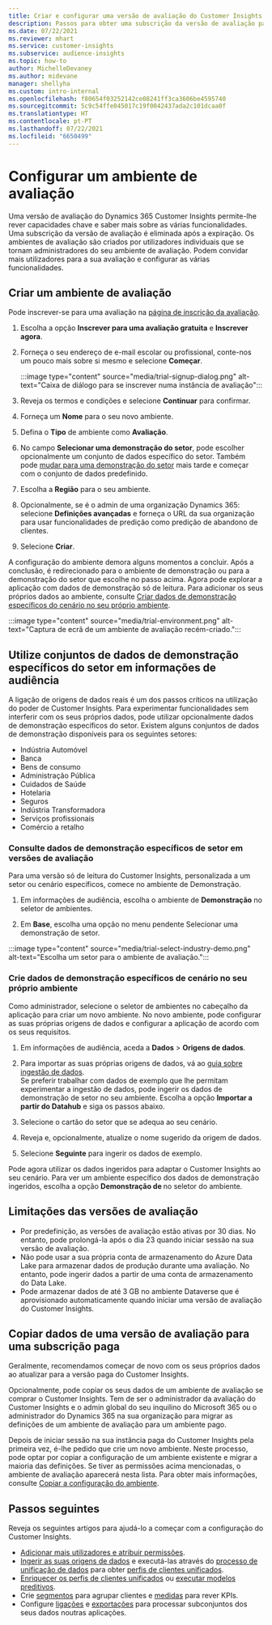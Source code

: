 ```yaml
---
title: Criar e configurar uma versão de avaliação do Customer Insights
description: Passos para obter uma subscrição da versão de avaliação para o Dynamics 365 Customer Insights e configurá-lo.
ms.date: 07/22/2021
ms.reviewer: mhart
ms.service: customer-insights
ms.subservice: audience-insights
ms.topic: how-to
author: MichelleDevaney
ms.author: midevane
manager: shellyha
ms.custom: intro-internal
ms.openlocfilehash: f80654f03252142ce08241ff3ca3606be4595740
ms.sourcegitcommit: 5c9c54ffe045017c19f0042437ada2c101dcaa0f
ms.translationtype: HT
ms.contentlocale: pt-PT
ms.lasthandoff: 07/22/2021
ms.locfileid: "6650499"
---
```

# <a name="set-up-a-trial-environment"></a>Configurar um ambiente de avaliação 

Uma versão de avaliação do Dynamics 365 Customer Insights permite-lhe rever capacidades chave e saber mais sobre as várias funcionalidades. Uma subscrição da versão de avaliação é eliminada após a expiração. Os ambientes de avaliação são criados por utilizadores individuais que se tornam administradores do seu ambiente de avaliação. Podem convidar mais utilizadores para a sua avaliação e configurar as várias funcionalidades.

## <a name="create-a-trial-environment"></a>Criar um ambiente de avaliação

Pode inscrever-se para uma avaliação na [página de inscrição da avaliação](https://dynamics.microsoft.com/get-started/free-trial/?appname=customerinsights). 

1. Escolha a opção **Inscrever para uma avaliação gratuita** e **Inscrever agora**.

1. Forneça o seu endereço de e-mail escolar ou profissional, conte-nos um pouco mais sobre si mesmo e selecione **Começar**.

   :::image type="content" source="media/trial-signup-dialog.png" alt-text="Caixa de diálogo para se inscrever numa instância de avaliação":::

1. Reveja os termos e condições e selecione **Continuar** para confirmar.

1. Forneça um **Nome** para o seu novo ambiente. 

1. Defina o **Tipo** de ambiente como **Avaliação**.

1. No campo **Selecionar uma demonstração do setor**, pode escolher opcionalmente um conjunto de dados específico do setor. Também pode [mudar para uma demonstração do setor](#use-industry-specific-demo-data-sets-in-audience-insights) mais tarde e começar com o conjunto de dados predefinido.

1. Escolha a **Região** para o seu ambiente.

1. Opcionalmente, se é o admin de uma organização Dynamics 365: selecione **Definições avançadas** e forneça o URL da sua organização para usar funcionalidades de predição como predição de abandono de clientes. 

1. Selecione **Criar**. 

A configuração do ambiente demora alguns momentos a concluir. Após a conclusão, é redirecionado para o ambiente de demonstração ou para a demonstração do setor que escolhe no passo acima. Agora pode explorar a aplicação com dados de demonstração só de leitura. Para adicionar os seus próprios dados ao ambiente, consulte [Criar dados de demonstração específicos do cenário no seu próprio ambiente](#create-scenario-specific-demo-data-in-your-own-environment).

:::image type="content" source="media/trial-environment.png" alt-text="Captura de ecrã de um ambiente de avaliação recém-criado.":::

## <a name="use-industry-specific-demo-data-sets-in-audience-insights"></a>Utilize conjuntos de dados de demonstração específicos do setor em informações de audiência

A ligação de origens de dados reais é um dos passos críticos na utilização do poder de Customer Insights. Para experimentar funcionalidades sem interferir com os seus próprios dados, pode utilizar opcionalmente dados de demonstração específicos do setor. Existem alguns conjuntos de dados de demonstração disponíveis para os seguintes setores: 

-   Indústria Automóvel
-   Banca
-   Bens de consumo
-   Administração Pública
-   Cuidados de Saúde
-   Hotelaria
-   Seguros
-   Indústria Transformadora
-   Serviços profissionais
-   Comércio a retalho

### <a name="see-industry-specific-demo-data-in-trials"></a>Consulte dados de demonstração específicos de setor em versões de avaliação

Para uma versão só de leitura do Customer Insights, personalizada a um setor ou cenário específicos, comece no ambiente de Demonstração. 
 
1.  Em informações de audiência, escolha o ambiente de **Demonstração** no seletor de ambientes.

2.  Em **Base**, escolha uma opção no menu pendente Selecionar uma demonstração de setor.

:::image type="content" source="media/trial-select-industry-demo.png" alt-text="Escolha um setor para o ambiente de avaliação.":::

### <a name="create-scenario-specific-demo-data-in-your-own-environment"></a>Crie dados de demonstração específicos de cenário no seu próprio ambiente

Como administrador, selecione o seletor de ambientes no cabeçalho da aplicação para criar um novo ambiente. No novo ambiente, pode configurar as suas próprias origens de dados e configurar a aplicação de acordo com os seus requisitos. 

1.  Em informações de audiência, aceda a **Dados** > **Origens de dados**.

2.  Para importar as suas próprias origens de dados, vá ao [guia sobre ingestão de dados](data-sources.md).     
   Se preferir trabalhar com dados de exemplo que lhe permitam experimentar a ingestão de dados, pode ingerir os dados de demonstração de setor no seu ambiente. Escolha a opção **Importar a partir do Datahub** e siga os passos abaixo.

3.  Selecione o cartão do setor que se adequa ao seu cenário. 

4.  Reveja e, opcionalmente, atualize o nome sugerido da origem de dados. 

5.  Selecione **Seguinte** para ingerir os dados de exemplo. 

Pode agora utilizar os dados ingeridos para adaptar o Customer Insights ao seu cenário. Para ver um ambiente específico dos dados de demonstração ingeridos, escolha a opção **Demonstração de <Industry>** no seletor do ambiente.

## <a name="limitations-in-trials"></a>Limitações das versões de avaliação

- Por predefinição, as versões de avaliação estão ativas por 30 dias. No entanto, pode prolongá-la após o dia 23 quando iniciar sessão na sua versão de avaliação.
- Não pode usar a sua própria conta de armazenamento do Azure Data Lake para armazenar dados de produção durante uma avaliação. No entanto, pode ingerir dados a partir de uma conta de armazenamento do Data Lake.
- Pode armazenar dados de até 3 GB no ambiente Dataverse que é aprovisionado automaticamente quando iniciar uma versão de avaliação do Customer Insights.

## <a name="copy-data-from-a-trial-to-a-paid-subscription"></a>Copiar dados de uma versão de avaliação para uma subscrição paga

Geralmente, recomendamos começar de novo com os seus próprios dados ao atualizar para a versão paga do Customer Insights. 

Opcionalmente, pode copiar os seus dados de um ambiente de avaliação se comprar o Customer Insights. Tem de ser o administrador da avaliação do Customer Insights e o admin global do seu inquilino do Microsoft 365 ou o administrador do Dynamics 365 na sua organização para migrar as definições de um ambiente de avaliação para um ambiente pago. 

Depois de iniciar sessão na sua instância paga do Customer Insights pela primeira vez, é-lhe pedido que crie um novo ambiente. Neste processo, pode optar por copiar a configuração de um ambiente existente e migrar a maioria das definições. Se tiver as permissões acima mencionadas, o ambiente de avaliação aparecerá nesta lista. Para obter mais informações, consulte [Copiar a configuração do ambiente](manage-environments.md#copy-the-environment-configuration).

## <a name="next-steps"></a>Passos seguintes

Reveja os seguintes artigos para ajudá-lo a começar com a configuração do Customer Insights. 

- [Adicionar mais utilizadores e atribuir permissões](permissions.md).
- [Ingerir as suas origens de dados](data-sources.md) e executá-las através do [processo de unificação de dados](data-unification.md) para obter [perfis de clientes unificados](customer-profiles.md).
- [Enriquecer os perfis de clientes unificados](enrichment-hub.md) ou [executar modelos preditivos](predictions-overview.md).
- Crie [segmentos](segments.md) para agrupar clientes e [medidas](measures.md) para rever KPIs.
- Configure [ligações](connections.md) e [exportações](export-destinations.md) para processar subconjuntos dos seus dados noutras aplicações.